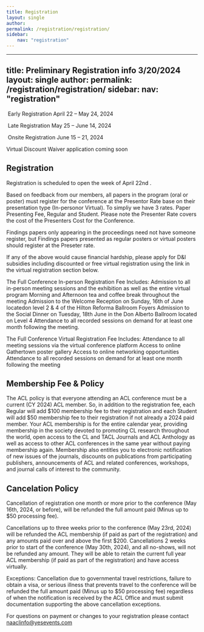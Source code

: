 ```yaml
---
title: Registration
layout: single
author: 
permalink: /registration/registration/
sidebar:
    nav: "registration"
---
```


---
title: Preliminary Registration info 3/20/2024
layout: single
author: 
permalink: /registration/registration/
sidebar:
    nav: "registration"
---

 Early Registration April 22 – May 24, 2024

 Late Registration May 25 – June 14, 2024

 Onsite Registration June 15 – 21, 2024

 Virtual Discount Waiver application coming soon

 ## Registration

Registration is scheduled to open the week of April 22nd .

Based on feedback from our members, all papers in the program (oral or poster) must register for the conference at the Presentor Rate base on their presentation type (In-personor Virtual). To simpliy we have 3 rates. Paper Presenting Fee, Regular and Student. Please note the Presenter Rate covers the cost of the Presenters Cost for the Conference.

Findings papers only appearing in the proceedings need not have someone register, but Findings papers presented as regular posters or virtual posters should register at the Preseter rate.

If any of the above would cause financial hardship, please apply for D&I subsidies including discounted or free virtual registration using the link in the virtual registration section below.

The Full Conference In-person Registration Fee Includes:
Admission to all in-person meeting sessions and the exhibition as well as the entire virtual program
Morning and Afternoon tea and coffee break throughout the meeting
Admission to the Welcome Reception on Sunday, 16th of June locatedon level 2 & 4 of the Hilton Reforma Ballroom Foyers
Admission to the Social Dinner on Tuesday, 18th June in the Don Alberto Ballroom located on Level 4 Attendance to all recorded sessions on demand for at least one month following the meeting.

The Full Conference Virtual Registration Fee Includes:
Attendance to all meeting sessions via the virtual conference platform
Access to online Gathertown poster gallery
Access to online networking opportunities
Attendance to all recorded sessions on demand for at least one month following the meeting

## Membership Fee & Policy

The ACL policy is that everyone attending an ACL conference must be a current (CY 2024) ACL member. So, in addition to the registration fee, each Regular will add $100 membership fee to their registration and each Student will add $50 membership fee to their registration if not already a 2024 paid member. Your ACL membership is for the entire calendar year, providing membership in the society devoted to promoting CL research throughout the world, open access to the CL and TACL Journals and ACL Anthology as well as access to other ACL conferences in the same year without paying membership again. Membership also entitles you to electronic notification of new issues of the journals, discounts on publications from participating publishers, announcements of ACL and related conferences, workshops, and journal calls of interest to the community.

## Cancelation Policy


Cancellation of registration one month or more prior to the conference (May 16th, 2024, or before), will be refunded the full amount paid (Minus up to $50 processing fee).

Cancellations up to three weeks prior to the conference (May 23rd, 2024) will be refunded the ACL membership (if paid as part of the registration) and any amounts paid over and above the first $200. Cancellations 2 weeks prior to start of the conference (May 30th, 2024), and all no-shows, will not be refunded any amount. They will be able to retain the current full year ACL membership (if paid as part of the registration) and have access virtually.

Exceptions: Cancellation due to governmental travel restrictions, failure to obtain a visa, or serious illness that prevents travel to the conference will be refunded the full amount paid (Minus up to $50 processing fee) regardless of when the notification is received by the ACL Office and must submit documentation supporting the above cancellation exceptions.



For questions on payment or changes to your registration please contact [naaclinfo@yesevents.com](naaclinfo@yesevents.com)